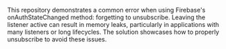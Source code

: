 This repository demonstrates a common error when using Firebase's onAuthStateChanged method: forgetting to unsubscribe.  Leaving the listener active can result in memory leaks, particularly in applications with many listeners or long lifecycles. The solution showcases how to properly unsubscribe to avoid these issues.